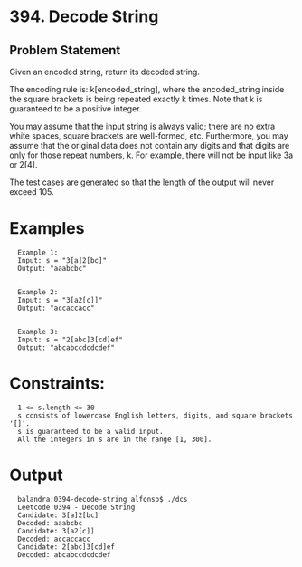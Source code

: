 # 394. Decode String

## Problem Statement

Given an encoded string, return its decoded string.

The encoding rule is: k[encoded_string], where the encoded_string inside the square brackets is being repeated exactly k times. Note that k is guaranteed to be a positive integer.

You may assume that the input string is always valid; there are no extra white spaces, square brackets are well-formed, etc. Furthermore, you may assume that the original data does not contain any digits and that digits are only for those repeat numbers, k. For example, there will not be input like 3a or 2[4].

The test cases are generated so that the length of the output will never exceed 105.

# Examples 

      Example 1:
      Input: s = "3[a]2[bc]"
      Output: "aaabcbc"
      
      
      Example 2:
      Input: s = "3[a2[c]]"
      Output: "accaccacc"
      
      
      Example 3:
      Input: s = "2[abc]3[cd]ef"
      Output: "abcabccdcdcdef"

# Constraints:

      1 <= s.length <= 30
      s consists of lowercase English letters, digits, and square brackets '[]'.
      s is guaranteed to be a valid input.
      All the integers in s are in the range [1, 300].

# Output

      balandra:0394-decode-string alfonso$ ./dcs 
      Leetcode 0394 - Decode String
      Candidate: 3[a]2[bc]
      Decoded: aaabcbc
      Candidate: 3[a2[c]]
      Decoded: accaccacc
      Candidate: 2[abc]3[cd]ef
      Decoded: abcabccdcdcdef
